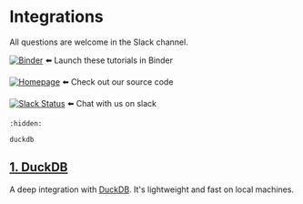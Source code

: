 # Integrations

All questions are welcome in the Slack channel.


[![Binder](https://mybinder.org/badge_logo.svg)](https://mybinder.org/v2/gh/fugue-project/tutorials/master) ⬅️ Launch these tutorials in Binder

[![Homepage](https://img.shields.io/badge/fugue-source--code-red?logo=github)](https://github.com/fugue-project/fugue) ⬅️ Check out our source code

[![Slack Status](https://img.shields.io/badge/slack-join_chat-white.svg?logo=slack&style=social)](https://join.slack.com/t/fugue-project/shared_invite/zt-jl0pcahu-KdlSOgi~fP50TZWmNxdWYQ) ⬅️ Chat with us on slack

```{toctree}
:hidden:

duckdb
```



## [1. DuckDB](duckdb.ipynb)

A deep integration with [DuckDB](https://duckdb.org/). It's lightweight and fast on local machines.

